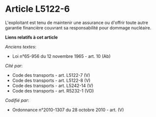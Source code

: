 # Article L5122-6

L'exploitant est tenu de maintenir une assurance ou d'offrir toute autre garantie financière couvrant sa responsabilité pour
dommage nucléaire.

**Liens relatifs à cet article**

_Anciens textes_:

  - Loi n°65-956 du 12 novembre 1965 - art. 10 (Ab)

_Cité par_:

  - Code des transports - art. L5122-7 (V)
  - Code des transports - art. L5122-8 (V)
  - Code des transports - art. L5242-14 (V)
  - Code des transports - art. R5232-1 (VD)

_Codifié par_:

  - Ordonnance n°2010-1307 du 28 octobre 2010 - art. (V)
